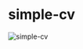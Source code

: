 # simple-cv

![simple-cv](https://github.com/user-attachments/assets/34a4aa65-249d-48bc-bd4d-26eb3e608924)
